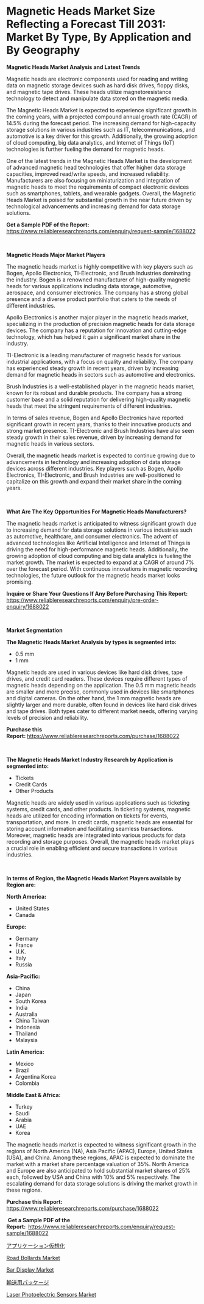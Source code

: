 <p><h1>Magnetic Heads Market Size Reflecting a Forecast Till 2031: Market By Type, By Application and By Geography</h1></p><p><strong>Magnetic Heads Market Analysis and Latest Trends</strong></p>
<p><p>Magnetic heads are electronic components used for reading and writing data on magnetic storage devices such as hard disk drives, floppy disks, and magnetic tape drives. These heads utilize magnetoresistance technology to detect and manipulate data stored on the magnetic media.</p><p>The Magnetic Heads Market is expected to experience significant growth in the coming years, with a projected compound annual growth rate (CAGR) of 14.5% during the forecast period. The increasing demand for high-capacity storage solutions in various industries such as IT, telecommunications, and automotive is a key driver for this growth. Additionally, the growing adoption of cloud computing, big data analytics, and Internet of Things (IoT) technologies is further fueling the demand for magnetic heads.</p><p>One of the latest trends in the Magnetic Heads Market is the development of advanced magnetic head technologies that offer higher data storage capacities, improved read/write speeds, and increased reliability. Manufacturers are also focusing on miniaturization and integration of magnetic heads to meet the requirements of compact electronic devices such as smartphones, tablets, and wearable gadgets. Overall, the Magnetic Heads Market is poised for substantial growth in the near future driven by technological advancements and increasing demand for data storage solutions.</p></p>
<p><strong>Get a Sample PDF of the Report:&nbsp;</strong> <a href="https://www.reliableresearchreports.com/enquiry/request-sample/1688022">https://www.reliableresearchreports.com/enquiry/request-sample/1688022</a></p>
<p>&nbsp;</p>
<p><strong>Magnetic Heads Major Market Players</strong></p>
<p><p>The magnetic heads market is highly competitive with key players such as Bogen, Apollo Electronics, TI-Electronic, and Brush Industries dominating the industry. Bogen is a renowned manufacturer of high-quality magnetic heads for various applications including data storage, automotive, aerospace, and consumer electronics. The company has a strong global presence and a diverse product portfolio that caters to the needs of different industries.</p><p>Apollo Electronics is another major player in the magnetic heads market, specializing in the production of precision magnetic heads for data storage devices. The company has a reputation for innovation and cutting-edge technology, which has helped it gain a significant market share in the industry.</p><p>TI-Electronic is a leading manufacturer of magnetic heads for various industrial applications, with a focus on quality and reliability. The company has experienced steady growth in recent years, driven by increasing demand for magnetic heads in sectors such as automotive and electronics.</p><p>Brush Industries is a well-established player in the magnetic heads market, known for its robust and durable products. The company has a strong customer base and a solid reputation for delivering high-quality magnetic heads that meet the stringent requirements of different industries.</p><p>In terms of sales revenue, Bogen and Apollo Electronics have reported significant growth in recent years, thanks to their innovative products and strong market presence. TI-Electronic and Brush Industries have also seen steady growth in their sales revenue, driven by increasing demand for magnetic heads in various sectors.</p><p>Overall, the magnetic heads market is expected to continue growing due to advancements in technology and increasing adoption of data storage devices across different industries. Key players such as Bogen, Apollo Electronics, TI-Electronic, and Brush Industries are well-positioned to capitalize on this growth and expand their market share in the coming years.</p></p>
<p>&nbsp;</p>
<p><strong>What Are The Key Opportunities For Magnetic Heads Manufacturers?</strong></p>
<p><p>The magnetic heads market is anticipated to witness significant growth due to increasing demand for data storage solutions in various industries such as automotive, healthcare, and consumer electronics. The advent of advanced technologies like Artificial Intelligence and Internet of Things is driving the need for high-performance magnetic heads. Additionally, the growing adoption of cloud computing and big data analytics is fueling the market growth. The market is expected to expand at a CAGR of around 7% over the forecast period. With continuous innovations in magnetic recording technologies, the future outlook for the magnetic heads market looks promising.</p></p>
<p><strong>Inquire or Share Your Questions If Any Before Purchasing This Report:</strong> <a href="https://www.reliableresearchreports.com/enquiry/pre-order-enquiry/1688022">https://www.reliableresearchreports.com/enquiry/pre-order-enquiry/1688022</a></p>
<p>&nbsp;</p>
<p><strong>Market Segmentation</strong></p>
<p><strong>The Magnetic Heads Market Analysis by types is segmented into:</strong></p>
<p><ul><li>0.5 mm</li><li>1 mm</li></ul></p>
<p><p>Magnetic heads are used in various devices like hard disk drives, tape drives, and credit card readers. These devices require different types of magnetic heads depending on the application. The 0.5 mm magnetic heads are smaller and more precise, commonly used in devices like smartphones and digital cameras. On the other hand, the 1 mm magnetic heads are slightly larger and more durable, often found in devices like hard disk drives and tape drives. Both types cater to different market needs, offering varying levels of precision and reliability.</p></p>
<p><strong>Purchase this Report:&nbsp;</strong><a href="https://www.reliableresearchreports.com/purchase/1688022">https://www.reliableresearchreports.com/purchase/1688022</a></p>
<p>&nbsp;</p>
<p><strong>The Magnetic Heads Market Industry Research by Application is segmented into:</strong></p>
<p><ul><li>Tickets</li><li>Credit Cards</li><li>Other Products</li></ul></p>
<p><p>Magnetic heads are widely used in various applications such as ticketing systems, credit cards, and other products. In ticketing systems, magnetic heads are utilized for encoding information on tickets for events, transportation, and more. In credit cards, magnetic heads are essential for storing account information and facilitating seamless transactions. Moreover, magnetic heads are integrated into various products for data recording and storage purposes. Overall, the magnetic heads market plays a crucial role in enabling efficient and secure transactions in various industries.</p></p>
<p>&nbsp;</p>
<p><strong>In terms of Region, the Magnetic Heads Market Players available by Region are:</strong></p>
<p>
    <p> <strong> North America: </strong>
        <ul>
            <li>United States</li>
            <li>Canada</li>
        </ul>
        </p> 
    <p> <strong> Europe: </strong>
        <ul>
            <li>Germany</li>
            <li>France</li>
            <li>U.K.</li>
            <li>Italy</li>
            <li>Russia</li>
        </ul>
        </p> 
    <p> <strong> Asia-Pacific: </strong>
        <ul>
            <li>China</li>
            <li>Japan</li>
            <li>South Korea</li>
            <li>India</li>
            <li>Australia</li>
            <li>China Taiwan</li>
            <li>Indonesia</li>
            <li>Thailand</li>
            <li>Malaysia</li>
        </ul>
        </p> 
    <p> <strong> Latin America: </strong>
        <ul>
            <li>Mexico</li>
            <li>Brazil</li>
            <li>Argentina Korea</li>
            <li>Colombia</li>
        </ul>
        </p> 
    <p> <strong> Middle East & Africa: </strong>
        <ul>
            <li>Turkey</li>
            <li>Saudi</li>
            <li>Arabia</li>
            <li>UAE</li>
            <li>Korea</li>
        </ul>
    </p>
    </p>
<p><p>The magnetic heads market is expected to witness significant growth in the regions of North America (NA), Asia Pacific (APAC), Europe, United States (USA), and China. Among these regions, APAC is expected to dominate the market with a market share percentage valuation of 35%. North America and Europe are also anticipated to hold substantial market shares of 25% each, followed by USA and China with 10% and 5% respectively. The escalating demand for data storage solutions is driving the market growth in these regions.</p></p>
<p><strong>Purchase this Report: </strong><a href="https://www.reliableresearchreports.com/purchase/1688022">https://www.reliableresearchreports.com/purchase/1688022</a></p>
<p>&nbsp;<strong>Get a Sample PDF of the Report:&nbsp;&nbsp;</strong><a href="https://www.reliableresearchreports.com/enquiry/request-sample/1688022">https://www.reliableresearchreports.com/enquiry/request-sample/1688022</a></p>
<p><strong></strong></p>
<p><p><a href="https://github.com/nemesis2824/Market-Research-Report-List-1/blob/main/442757511032.md">アプリケーション仮想化</a></p><p><a href="https://issuu.com/reportprime-2/docs/road-bollards-market-size-2030.pptx">Road Bollards Market</a></p><p><a href="https://github.com/dimitrishawkinswaynenp91rgz/Market-Research-Report-List-2/blob/main/bar-display-market.md">Bar Display Market</a></p><p><a href="https://github.com/pepo3k/Market-Research-Report-List-1/blob/main/426580111031.md">輸送用パッケージ</a></p><p><a href="https://github.com/danielneavesallisons03mba/Market-Research-Report-List-1/blob/main/laser-photoelectric-sensors-market.md">Laser Photoelectric Sensors Market</a></p></p>
